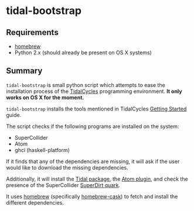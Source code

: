 tidal-bootstrap
===============

Requirements
------------

* [homebrew](http://brew.sh/)
* Python 2.x (should already be present on OS X systems)

Summary
-------

`tidal-bootstrap` is small python script which attempts to ease the installation process of the [TidalCycles](http://tidalcycles.org/) programming environment. **It only works on OS X for the moment.**

`tidal-bootstrap` installs the tools mentioned in TidalCycles [Getting Started](http://tidalcycles.org/getting_started.html) guide.

The script checks if the following programs are installed on the system:

* SuperCollider
* Atom
* ghci (haskell-platform)

If it finds that any of the dependencies are missing, it will ask if the user would like to download the missing dependencies.

Additionally, it will install the [Tidal package](https://hackage.haskell.org/package/tidal), the [Atom plugin](https://atom.io/users/tidalcycles), and check the presence of the SuperCollider [SuperDirt quark](https://github.com/musikinformatik/SuperDirt).

It uses [homebrew](http://brew.sh/) (specifically [homebrew-cask](https://github.com/caskroom/homebrew-cask)) to fetch and install the different dependencies.
